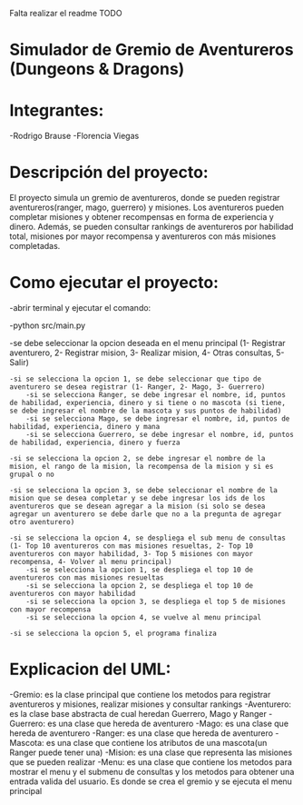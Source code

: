 Falta realizar el readme TODO

# Simulador de Gremio de Aventureros (Dungeons & Dragons)

# Integrantes:
-Rodrigo Brause
-Florencia Viegas

# Descripción del proyecto:
El proyecto simula un gremio de aventureros, donde se pueden registrar aventureros(ranger, mago, guerrero) y misiones. Los aventureros pueden completar misiones y obtener recompensas en forma de experiencia y dinero. Además, se pueden consultar rankings de aventureros por habilidad total, misiones por mayor recompensa y aventureros con más misiones completadas.

# Como ejecutar el proyecto:
-abrir terminal y ejecutar el comando:

-python src/main.py

-se debe seleccionar la opcion deseada en el menu principal (1- Registrar aventurero, 2- Registrar mision, 3- Realizar mision, 4- Otras consultas, 5- Salir)

    -si se selecciona la opcion 1, se debe seleccionar que tipo de aventurero se desea registrar (1- Ranger, 2- Mago, 3- Guerrero)
        -si se selecciona Ranger, se debe ingresar el nombre, id, puntos de habilidad, experiencia, dinero y si tiene o no mascota (si tiene, se debe ingresar el nombre de la mascota y sus puntos de habilidad)
        -si se selecciona Mago, se debe ingresar el nombre, id, puntos de habilidad, experiencia, dinero y mana
        -si se selecciona Guerrero, se debe ingresar el nombre, id, puntos de habilidad, experiencia, dinero y fuerza
    
    -si se selecciona la opcion 2, se debe ingresar el nombre de la mision, el rango de la mision, la recompensa de la mision y si es grupal o no
    
    -si se selecciona la opcion 3, se debe seleccionar el nombre de la mision que se desea completar y se debe ingresar los ids de los aventureros que se desean agregar a la mision (si solo se desea agregar un aventurero se debe darle que no a la pregunta de agregar otro aventurero)
    
    -si se selecciona la opcion 4, se despliega el sub menu de consultas (1- Top 10 aventureros con mas misiones resueltas, 2- Top 10 aventureros con mayor habilidad, 3- Top 5 misiones con mayor recompensa, 4- Volver al menu principal)
        -si se selecciona la opcion 1, se despliega el top 10 de aventureros con mas misiones resueltas
        -si se selecciona la opcion 2, se despliega el top 10 de aventureros con mayor habilidad
        -si se selecciona la opcion 3, se despliega el top 5 de misiones con mayor recompensa
        -si se selecciona la opcion 4, se vuelve al menu principal

    -si se selecciona la opcion 5, el programa finaliza


# Explicacion del UML:

-Gremio: es la clase principal que contiene los metodos para registrar aventureros y misiones, realizar misiones y consultar rankings
-Aventurero: es la clase base abstracta de cual heredan Guerrero, Mago y Ranger
-Guerrero: es una clase que hereda de aventurero 
-Mago: es una clase que hereda de aventurero 
-Ranger: es una clase que hereda de aventurero 
-Mascota: es una clase que contiene los atributos de una mascota(un Ranger puede tener una)
-Mision: es una clase que representa las misiones que se pueden realizar
-Menu: es una clase que contiene los metodos para mostrar el menu y el submenu de consultas y los metodos para obtener una entrada valida del usuario. Es donde se crea el gremio y se ejecuta el menu principal
